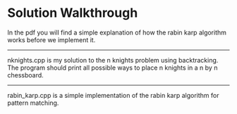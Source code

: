 # Solution Walkthrough

In the pdf you will find a simple explanation of how the rabin karp algorithm works before we implement it.
___
nknights.cpp is my solution to the n knights problem using backtracking. The program should print all possible ways to place n knights in a n by n chessboard.
___
rabin_karp.cpp is a simple implementation of the rabin karp algorithm for pattern matching.